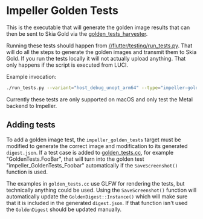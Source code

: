 # Impeller Golden Tests

This is the executable that will generate the golden image results that can then
be sent to Skia Gold via the
[golden_tests_harvester]("../golden_tests_harvester").

Running these tests should happen from
[//flutter/testing/run_tests.py](../../testing/run_tests.py). That will do all
the steps to generate the golden images and transmit them to Skia Gold. If you
run the tests locally it will not actually upload anything. That only happens if
the script is executed from LUCI.

Example invocation:

```sh
./run_tests.py --variant="host_debug_unopt_arm64" --type="impeller-golden"
```

Currently these tests are only supported on macOS and only test the Metal
backend to Impeller.

## Adding tests

To add a golden image test, the `impeller_golden_tests` target must be modified
to generate the correct image and modification to its generated `digest.json`.
If a test case is added to [golden_tests.cc](./golden_tests.cc), for example
"GoldenTests.FooBar", that will turn into the golden test
"impeller_GoldenTests_Foobar" automatically if the `SaveScreenshot()` function
is used.

The examples in `golden_tests.cc` use GLFW for rendering the tests, but
technically anything could be used.  Using the `SaveScreenshot()` function will
automatically update the `GoldenDigest::Instance()` which will make sure that it
is included in the generated `digest.json`. If that function isn't used the
`GoldenDigest` should be updated manually.
